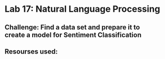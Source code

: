 # Lab 17: Natural Language Processing
## Challenge: Find a data set and prepare it to create a model for Sentiment Classification


## Resourses used:


